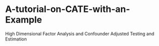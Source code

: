 # A-tutorial-on-CATE-with-an-Example
High Dimensional Factor Analysis and Confounder Adjusted Testing and Estimation
